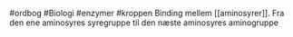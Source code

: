 #ordbog #Biologi #enzymer #kroppen 
Binding mellem [[aminosyrer]]. Fra den ene aminosyres syregruppe til den næste aminosyres aminogruppe